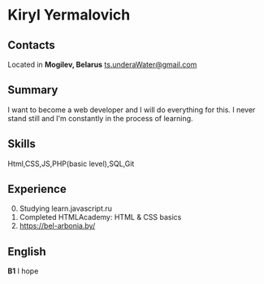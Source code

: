 # Kiryl Yermalovich

## Contacts
Located in __Mogilev, Belarus__
ts.underaWater@gmail.com

## Summary

I want to become a web developer and I will do everything for this. I never stand still and I'm constantly in the process of learning. 

## Skills

Html,CSS,JS,PHP(basic level),SQL,Git

## Experience

0. Studying learn.javascript.ru
0. Completed HTMLAcademy: HTML & CSS basics
0. https://bel-arbonia.by/

## English

__B1__ I hope